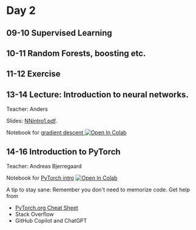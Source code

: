 # Day 2

## 09-10 Supervised Learning

## 10-11 Random Forests, boosting etc.

## 11-12 Exercise

## 13-14 Lecture: Introduction to neural networks.
Teacher: Anders

Slides: [NNintro1.pdf](NNintro1.pdf).

Notebook for [gradient descent ](CoronaData.ipynb) [![Open In Colab](https://colab.research.google.com/assets/colab-badge.svg)](https://colab.research.google.com/github/Center-for-Health-Data-Science/IntroToML/blob/main/Day2/CoronaData.ipynb)

## 14-16 Introduction to PyTorch
Teacher: Andreas Bjerregaard

Notebook for [PyTorch intro](Introduction_to_PyTorch.ipynb) [![Open In Colab](https://colab.research.google.com/assets/colab-badge.svg)](https://colab.research.google.com/github/Center-for-Health-Data-Science/IntroToML/blob/main/Day2/Introduction_to_PyTorch.ipynb)

A tip to stay sane: Remember you don't need to memorize code. Get help from
- [PyTorch.org Cheat Sheet](https://pytorch.org/tutorials/beginner/ptcheat.html)
- Stack Overflow
- GitHub Copilot and ChatGPT
